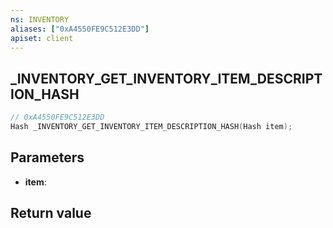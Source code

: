 ```yaml
---
ns: INVENTORY
aliases: ["0xA4550FE9C512E3DD"]
apiset: client
---
```

## _INVENTORY_GET_INVENTORY_ITEM_DESCRIPTION_HASH

```c
// 0xA4550FE9C512E3DD
Hash _INVENTORY_GET_INVENTORY_ITEM_DESCRIPTION_HASH(Hash item);
```


## Parameters
* **item**:

## Return value

